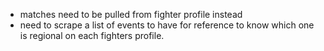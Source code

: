 - matches need to be pulled from fighter profile instead
- need to scrape a list of events to have for reference to know which one is regional on each fighters profile.
